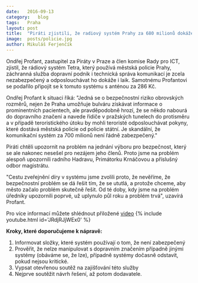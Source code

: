 ```yaml
---
date:	2016-09-13
category:	blog
tags:	Praha
layout:	post
title:	"Piráti zjistili, že radiový systém Prahy za 680 milionů dokáže odposlouchávat i laik." 
image:	posts/policie.jpg
author:	Mikuláš Ferjenčík
---
```


Ondřej Profant, zastupitel za Piráty v Praze a člen komise Rady pro ICT, zjistil, že rádiový systém Tetra, který používá městská policie Prahy, záchranná služba dopravní podnik i technická správa komunikací je zcela nezabezpečený a odposlouchávat ho dokáže i laik. Samotnému Profantovi se podařilo připojit se k tomuto systému s anténou za 286 Kč. 

Ondřej Profant k situaci říká: "Jedná se o bezpečnostní riziko obrovských rozměrů, nejen že Praha umožňuje bulváru získávat informace o prominentních pacientech, ale pravděpodobně hrozí, že se někdo nabourá do dopravního značení a navede řidiče v pražských tunelech do protisměru a v případě teroristického útoku by mohli teroristé odposlouchávat pokyny, které dostává městská policie od policie státní. Je skandální, že komunikační systém za 700 milionů není řádně zabezpečený."

Piráti chtěli upozornit na problém na jednání výboru pro bezpečnost, který se ale nakonec nesešel pro nezájem jeho členů. Proto jsme na problém alespoň upozornili radního Hadravu, Primátorku Krnáčovou a příslušný odbor magistrátu. 

"Cestu zveřejnění díry v systému jsme zvolili proto, že nevěříme, že bezpečnostní problém se dá řešit tím, že se ututlá, a protože chceme, aby město začalo problém skutečně řešit. Od té doby, kdy jsme na problém úředníky upozornili poprvé, už uplynulo půl roku a problém trvá", uzavírá Profant. 

Pro více informací můžete shlédnout přiložené [video](https://www.youtube.com/watch?v=JRdjRJjWEx0)
{% include youtube.html id='JRdjRJjWEx0' %}
    
**Kroky, které doporučujeme k nápravě:**

1. Informovat složky, které systém používají o tom, že není zabezpečený
2. Prověřit, že nelze manipulovat s dopravním značením případně jinými systémy (obáváme se, že lze), případně systémy dočasně odstavit, pokud nejsou kritické. 
3. Vypsat otevřenou soutěž na zajišťování této služby
4. Nejprve soutěžit návrh řešení, až potom dodavatele. 
